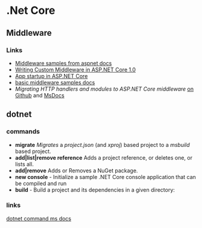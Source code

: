 # .Net Core

## Middleware

### Links
- [Middleware samples from aspnet docs](https://github.com/aspnet/Docs/tree/master/aspnetcore/fundamentals/middleware/sample)
- [Writing Custom Middleware in ASP.NET Core 1.0](https://www.exceptionnotfound.net/writing-custom-middleware-in-asp-net-core-1-0/)
- [App startup in ASP.NET Core](https://github.com/aspnet/Docs/blob/master/aspnetcore/fundamentals/startup.md)
- [basic middleware samples docs](https://github.com/aspnet/Docs/blob/master/aspnetcore/fundamentals/middleware.md)
- _Migrating HTTP handlers and modules to ASP.NET Core middleware_ [on Github](https://github.com/aspnet/Docs/blob/master/aspnetcore/migration/http-modules.md) and [MsDocs](https://docs.microsoft.com/en-us/aspnet/core/migration/http-modules)
## dotnet

### commands

- **migrate** _Migrates_ a *project.json* (and _xproj_) based project to a *msbuild* based project.
- **add|list|remove reference** Adds a project reference, or deletes one, or lists all.
- **add|remove** Adds or Removes a NuGet package.
- **new console** - Initialize a sample .NET Core console application that can be compiled and run
- **build** - Build a project and its dependencies in a given directory:

### links

[dotnet command ms docs](https://docs.microsoft.com/en-us/dotnet/core/tools/dotnet)


